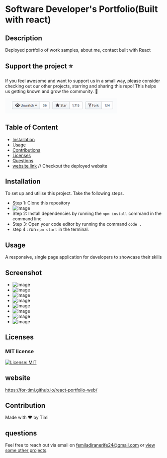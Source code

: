 # Software Developer's Portfolio(Built with react)

## Description
Deployed portfolio of work samples, about me, contact built with React

## Support the project ⭐
If you feel awesome and want to support us in a small way, please consider checking out our other projects, starring and sharing this repo! This helps us getting known and grow the community. 🙏
 
![image](https://raw.githubusercontent.com/lusaxweb/vuesax/master/public/github-vuesax-star.gif)

    
## Table of Content
- [Installation](#installation)
- [Usage](#usage)
- [Contributions](#contribution)
- [Licenses](#licenses)
- [Questions](#questions)
- [website link](https://for-timi.github.io/react-portfolio-web/) // Checkout the deployed website 
    
        
## Installation
To set up and utilise this project. Take the following steps.

- Step 1: Clone this repository
- ![image](https://user-images.githubusercontent.com/104241247/209482930-7be4f3e2-c9eb-41e3-a6de-651cdf77d8a2.png)
- Step 2: Install dependencies by running the ``` npm install ``` command in the command line
- Step 3: Open your code editor by running the command ``` code . ```
- step 4 : run ``` npm start ``` in the terminal.

    
## Usage
A responsive, single page application for developers to showcase their skills


## Screenshot
- ![image](https://user-images.githubusercontent.com/104241247/209482825-d7faee08-cc82-4570-bed7-4bb0decf20e7.png)
- ![image](https://user-images.githubusercontent.com/104241247/209482830-6c82850c-d49d-4197-9ec1-3f9b76a728f7.png)
- ![image](https://user-images.githubusercontent.com/104241247/209482835-ac205640-914a-46f4-a17a-28f926925555.png)
- ![image](https://user-images.githubusercontent.com/104241247/209482840-22a66001-d6e5-440c-9581-c432a36815cb.png)
- ![image](https://user-images.githubusercontent.com/104241247/209482843-3159120a-aee1-44aa-aa64-20151b526de9.png)
- ![image](https://user-images.githubusercontent.com/104241247/209482846-058e0c1b-cc2f-4c77-bebf-4b1c4994bff1.png)
- ![image](https://user-images.githubusercontent.com/104241247/209482853-f029c4ae-e7f5-448a-a590-8046632f5ab3.png)
- ![image](https://user-images.githubusercontent.com/104241247/209482862-c68c6184-7b2e-4282-b557-fe3cc6b9c810.png)




## Licenses
### MIT license
[![License: MIT](https://img.shields.io/badge/License-MIT-yellow.svg)](https://opensource.org/licenses/MIT)


## website
https://for-timi.github.io/react-portfolio-web/

## Contribution
Made with ❤️ by Timi

## questions
Feel free to reach out via email on [femiladiranerife24@gmail.com](mailto:femiladiranerife24@gmail.com) or [view some other projects](https://github.com/FOR-TIMI/).
